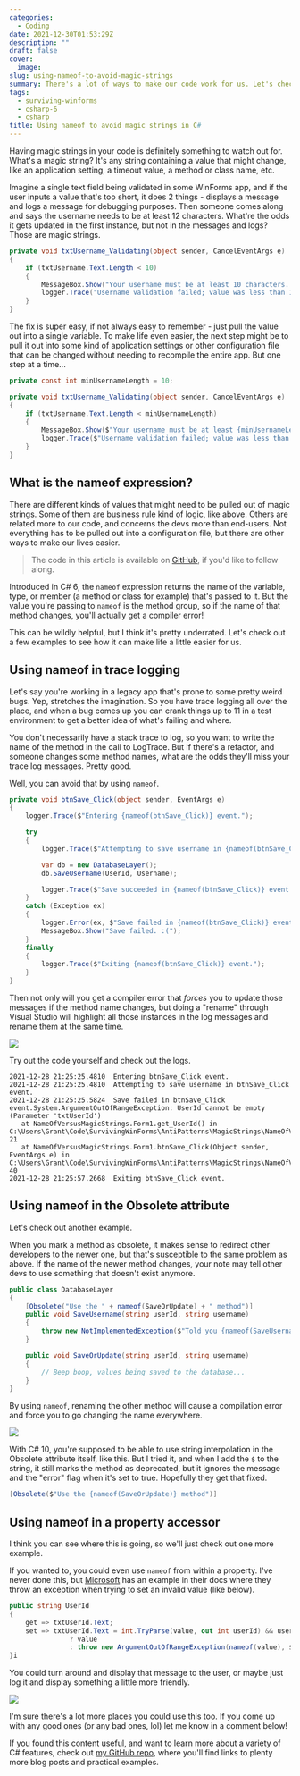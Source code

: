 ```yaml
---
categories:
  - Coding
date: 2021-12-30T01:53:29Z
description: ""
draft: false
cover:
  image:
slug: using-nameof-to-avoid-magic-strings
summary: There's a lot of ways to make our code work for us. Let's check out using the nameof operator to avoid magic strings.
tags:
  - surviving-winforms
  - csharp-6
  - csharp
title: Using nameof to avoid magic strings in C#
---
```

Having magic strings in your code is definitely something to watch out for. What's a magic string? It's any string containing a value that might change, like an application setting, a timeout value, a method or class name, etc.

Imagine a single text field being validated in some WinForms app, and if the user inputs a value that's too short, it does 2 things - displays a message and logs a message for debugging purposes. Then someone comes along and says the username needs to be at least 12 characters. What're the odds it gets updated in the first instance, but not in the messages and logs? Those are magic strings.

```csharp
private void txtUsername_Validating(object sender, CancelEventArgs e)
{
    if (txtUsername.Text.Length < 10)
    {
        MessageBox.Show("Your username must be at least 10 characters. Please try again");
        logger.Trace("Username validation failed; value was less than 10 characters.");
    }
}
```

The fix is super easy, if not always easy to remember - just pull the value out into a single variable. To make life even easier, the next step might be to pull it out into some kind of application settings or other configuration file that can be changed without needing to recompile the entire app. But one step at a time...

```csharp
private const int minUsernameLength = 10;

private void txtUsername_Validating(object sender, CancelEventArgs e)
{
    if (txtUsername.Text.Length < minUsernameLength)
    {
        MessageBox.Show($"Your username must be at least {minUsernameLength} characters. Please try again");
        logger.Trace($"Username validation failed; value was less than {minUsernameLength} characters.");
    }
}
```

## What is the nameof expression?

There are different kinds of values that might need to be pulled out of magic strings. Some of them are business rule kind of logic, like above. Others are related more to our code, and concerns the devs more than end-users. Not everything has to be pulled out into a configuration file, but there are other ways to make our lives easier.

> The code in this article is available on <a href="https://github.com/grantwinney/Surviving-WinForms/tree/master/AntiPatterns/MagicStrings/NameOfVersusMagicStrings">GitHub</a>, if you'd like to follow along.

Introduced in C# 6, the `nameof` expression returns the name of the variable, type, or member (a method or class for example) that's passed to it. But the value you're passing to `nameof` is the method group, so if the name of that method changes, you'll actually get a compiler error!

This can be wildly helpful, but I think it's pretty underrated. Let's check out a few examples to see how it can make life a little easier for us.

## Using nameof in trace logging

Let's say you're working in a legacy app that's prone to some pretty weird bugs. Yep, stretches the imagination. So you have trace logging all over the place, and when a bug comes up you can crank things up to 11 in a test environment to get a better idea of what's failing and where.

You don't necessarily have a stack trace to log, so you want to write the name of the method in the call to LogTrace. But if there's a refactor, and someone changes some method names, what are the odds they'll miss your trace log messages. Pretty good.

Well, you can avoid that by using `nameof`.

```csharp
private void btnSave_Click(object sender, EventArgs e)
{
    logger.Trace($"Entering {nameof(btnSave_Click)} event.");

    try
    {
        logger.Trace($"Attempting to save username in {nameof(btnSave_Click)} event.");

        var db = new DatabaseLayer();
        db.SaveUsername(UserId, Username);

        logger.Trace($"Save succeeded in {nameof(btnSave_Click)} event.");
    }
    catch (Exception ex)
    {
        logger.Error(ex, $"Save failed in {nameof(btnSave_Click)} event.");
        MessageBox.Show("Save failed. :(");
    }
    finally
    {
        logger.Trace($"Exiting {nameof(btnSave_Click)} event.");
    }
}
```

Then not only will you get a compiler error that _forces_ you to update those messages if the method name changes, but doing a "rename" through Visual Studio will highlight all those instances in the log messages and rename them at the same time.

![](image-12.png)

Try out the code yourself and check out the logs.

```none
2021-12-28 21:25:25.4810  Entering btnSave_Click event.
2021-12-28 21:25:25.4810  Attempting to save username in btnSave_Click event.
2021-12-28 21:25:25.5824  Save failed in btnSave_Click event.System.ArgumentOutOfRangeException: UserId cannot be empty (Parameter 'txtUserId')
   at NameOfVersusMagicStrings.Form1.get_UserId() in C:\Users\Grant\Code\SurvivingWinForms\AntiPatterns\MagicStrings\NameOfVersusMagicStrings\NameOfVersusMagicStrings\Form1.cs:line 21
   at NameOfVersusMagicStrings.Form1.btnSave_Click(Object sender, EventArgs e) in C:\Users\Grant\Code\SurvivingWinForms\AntiPatterns\MagicStrings\NameOfVersusMagicStrings\NameOfVersusMagicStrings\Form1.cs:line 40
2021-12-28 21:25:57.2668  Exiting btnSave_Click event.
```

## Using nameof in the Obsolete attribute

Let's check out another example.

When you mark a method as obsolete, it makes sense to redirect other developers to the newer one, but that's susceptible to the same problem as above. If the name of the newer method changes, your note may tell other devs to use something that doesn't exist anymore.

```csharp
public class DatabaseLayer
{
    [Obsolete("Use the " + nameof(SaveOrUpdate) + " method")]
    public void SaveUsername(string userId, string username)
    {
        throw new NotImplementedException($"Told you {nameof(SaveUsername)} was obsolete... use {nameof(SaveOrUpdate)}!");
    }

    public void SaveOrUpdate(string userId, string username)
    {
        // Beep boop, values being saved to the database...
    }
}
```

By using `nameof`, renaming the other method will cause a compilation error and force you to go changing the name everywhere.

![](image-14.png)

With C# 10, you're supposed to be able to use string interpolation in the Obsolete attribute itself, like this. But I tried it, and when I add the `$` to the string, it still marks the method as deprecated, but it ignores the message and the "error" flag when it's set to true. Hopefully they get that fixed.

```csharp
[Obsolete($"Use the {nameof(SaveOrUpdate)} method")]
```

## Using nameof in a property accessor

I think you can see where this is going, so we'll just check out one more example.

If you wanted to, you could even use `nameof` from within a property. I've never done this, but [Microsoft](https://docs.microsoft.com/en-us/dotnet/csharp/language-reference/operators/nameof) has an example in their docs where they throw an exception when trying to set an invalid value (like below).

```csharp
public string UserId
{
    get => txtUserId.Text;
    set => txtUserId.Text = int.TryParse(value, out int userId) && userId > 0
               ? value
               : throw new ArgumentOutOfRangeException(nameof(value), $"The {nameof(UserId)} must be a positive number.");
}i
```

You could turn around and display that message to the user, or maybe just log it and display something a little more friendly.

![](image-15.png)

I'm sure there's a lot more places you could use this too. If you come up with any good ones (or any bad ones, lol) let me know in a comment below!

If you found this content useful, and want to learn more about a variety of C# features, check out [my GitHub repo](https://github.com/grantwinney/CSharpDotNetExamples), where you'll find links to plenty more blog posts and practical examples.
